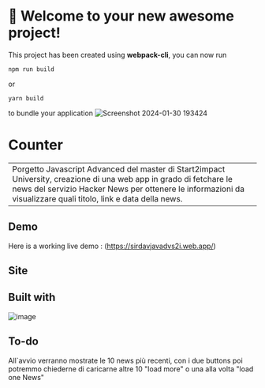 # 🚀 Welcome to your new awesome project!

This project has been created using **webpack-cli**, you can now run

```
npm run build
```

or

```
yarn build
```

to bundle your application
![Screenshot 2024-01-30 193424](https://github.com/DavideSiracusano/JavaScript-Advanced---Information/assets/152174921/1d6856da-5e55-418d-a0e7-3a154632ae83)


# Counter
<table>
<tr>
<td>
Porgetto Javascript Advanced del master di Start2impact University, creazione di una web app in grado di fetchare le news del servizio Hacker News per ottenere le informazioni da visualizzare quali titolo, link e data della news.
</td>
</tr>
</table>


## Demo
Here is a working live demo :  (https://sirdavjavadvs2i.web.app/)


## Site




## Built with 
![image](https://github.com/DavideSiracusano/counter/assets/152174921/c163d8b0-e2ba-4ce0-abaf-302467b2341f)







## To-do
All`avvio verranno mostrate le 10 news più recenti, con i due buttons poi potremmo chiederne di caricarne altre 10 "load more" o una alla volta "load one News"




[Laravel.com]: https://img.shields.io/badge/Laravel-FF2D20?style=for-the-badge&logo=laravel&logoColor=white
[Laravel-url]: https://laravel.com
[Bootstrap.com]: https://img.shields.io/badge/Bootstrap-563D7C?style=for-the-badge&logo=bootstrap&logoColor=white
[Bootstrap-url]: https://getbootstrap.com
[JQuery.com]: https://img.shields.io/badge/jQuery-0769AD?style=for-the-badge&logo=jquery&logoColor=white
[JQuery-url]: https://jquery.com 
